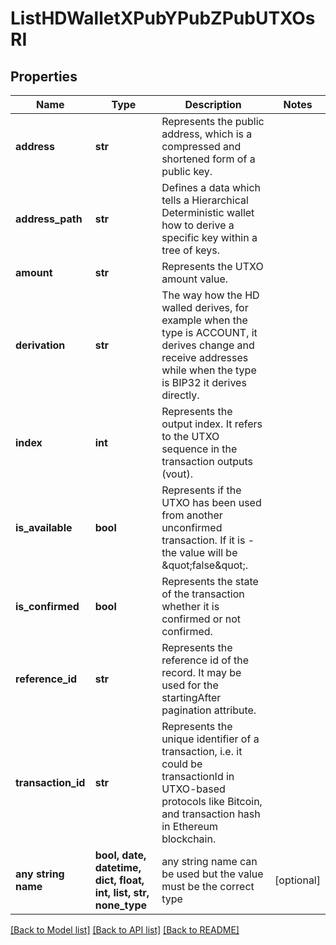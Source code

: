 # ListHDWalletXPubYPubZPubUTXOsRI


## Properties
Name | Type | Description | Notes
------------ | ------------- | ------------- | -------------
**address** | **str** | Represents the public address, which is a compressed and shortened form of a public key. | 
**address_path** | **str** | Defines a data which tells a Hierarchical Deterministic wallet how to derive a specific key within a tree of keys. | 
**amount** | **str** | Represents the UTXO amount value. | 
**derivation** | **str** | The way how the HD walled derives, for example when the type is ACCOUNT, it derives change and receive addresses while when the type is BIP32 it derives directly. | 
**index** | **int** | Represents the output index. It refers to the UTXO sequence in the transaction outputs (vout). | 
**is_available** | **bool** | Represents if the UTXO has been used from another unconfirmed transaction. If it is - the value will be \&quot;false\&quot;. | 
**is_confirmed** | **bool** | Represents the state of the transaction whether it is confirmed or not confirmed. | 
**reference_id** | **str** | Represents the reference id of the record. It may be used for the startingAfter pagination attribute. | 
**transaction_id** | **str** | Represents the unique identifier of a transaction, i.e. it could be transactionId in UTXO-based protocols like Bitcoin, and transaction hash in Ethereum blockchain. | 
**any string name** | **bool, date, datetime, dict, float, int, list, str, none_type** | any string name can be used but the value must be the correct type | [optional]

[[Back to Model list]](../README.md#documentation-for-models) [[Back to API list]](../README.md#documentation-for-api-endpoints) [[Back to README]](../README.md)


